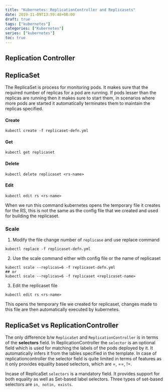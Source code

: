 ```yaml
---
title: "Kubernetes: ReplicationController and Replicasets"
date: 2019-11-09T13:59:48+08:00
draft: true
tags: ["kubernetes"]
categories: ["Kubernetes"]
series: ["kubernetes"]
toc: true
---
```



## Replication Controller


## ReplicaSet
The ReplicaSet is process for monitoring pods. It makes sure that the required
number of replicas for a pod are running. If pods lesser than the replicas are running
then it makes sure to start them, in scenarios where more pods are started it automatically
terminates them to maintain the replicas specified.


#### Create
```
kubectl create -f replicaset-defn.yml
```
####  Get
```
kubectl get replicaset
```

####  Delete
```
kubectl delete replicaset <rs-name>
```

#### Edit
```
kubectl edit rs <rs-name>
```
When we run this command kubernetes opens the temporary file it creates for the
RS, this is not the same as the config file that we created and used for building 
the replicaset.

### Scale
1. Modify the file change number of `replicase` and use replace command
```
kubectl replace -f replicaset-defn.yml
```
2. Use the scale command either with config file or the name of replicaset
```
kubectl scale --replicas=6 -f replicaset-defn.yml
## or
kubectl scale --replicas=6 -f replicaset <replicaset-name>
```

3. Edit the replicaset file
```
kubectl edit rs <rs-name>
```
This opens the temporary file we created for replicaset, changes made to this 
file are then automatically executed by kubernetes.

## ReplicaSet vs ReplicationController
The only difference b/w `ReplicaSet` and `ReplicationController` is in terms of
the __selectors__ field. 
In ReplicationController the `selector` is an optional field which is used for matching
the labels of the pods deployed by it. It automatically infers it from the lables
specified in the template. In case of replicationcontroller the selector field is quite
limited in terms of features as it only provides equality based selectors, which are =, ==, !=. 

Incase of ReplicaSet `selectors` is a mandatory field. It provides support for both
equality as well as Set-based  label selectors. Three types of set-based selectors
are `in, notin, exists`.
